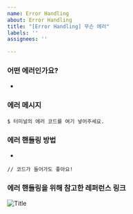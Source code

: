 ```yaml
---
name: Error Handling
about: Error Handling
title: "[Error Handling] 무슨 에러"
labels: ''
assignees: ''

---
```


### 어떤 에러인가요?
- 

### 에러 메시지
```
$ 터미널의 에러 코드를 여기 넣어주세요.
```

### 에러 핸들링 방법
- 
```
// 코드가 들어가도 좋아요!
```

### 에러 핸들링을 위해 참고한 레퍼런스 링크
![Title](Link)
